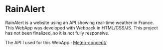# RainAlert

RainAlert is a website using an API showing real-time weather in France. This WebApp was developed with Webpack in HTML/CSS/JS. This project has not been finalized, so it is not fully responsive.

The API I used for this WebApp : <a href="https://api.meteo-concept.com/">Meteo-concept/</a>

